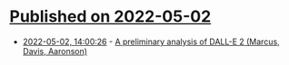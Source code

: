 # [Published on 2022-05-02](index.md)

* [2022-05-02, 14:00:26](https://news.ycombinator.com/item?id=31235209) - [A preliminary analysis of DALL-E 2 (Marcus, Davis, Aaronson)](https://arxiv.org/abs/2204.13807)
